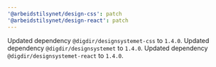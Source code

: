 ```yaml
---
'@arbeidstilsynet/design-css': patch
'@arbeidstilsynet/design-react': patch
---
```


Updated dependency `@digdir/designsystemet-css` to `1.4.0`.
Updated dependency `@digdir/designsystemet` to `1.4.0`.
Updated dependency `@digdir/designsystemet-react` to `1.4.0`.
